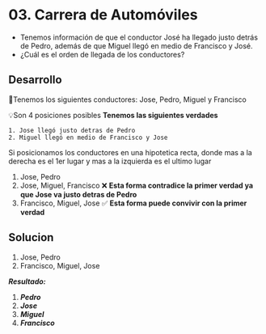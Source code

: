 # 03. **Carrera de Automóviles**
* Tenemos información de que el conductor José ha llegado justo detrás de Pedro, además de que Miguel  llegó en medio de Francisco y José.
* ¿Cuál es el orden de llegada de los conductores?

## Desarrollo

📝Tenemos los siguientes conductores: Jose, Pedro, Miguel y Francisco

💡Son 4 posiciones posibles
**Tenemos las siguientes verdades**
```
1. Jose llegó justo detras de Pedro 
2. Miguel llegó en medio de Francisco y Jose
```
Si posicionamos los conductores en una hipotetica recta, donde mas a la derecha es el 1er lugar y mas a la izquierda es el ultimo lugar

1. Jose, Pedro
2. Jose, Miguel, Francisco ❌ **Esta forma contradice la primer verdad ya que Jose va justo detras de Pedro**
2. Francisco, Miguel, Jose ✅ **Esta forma puede convivir con la primer verdad**

## Solucion

1. Jose, Pedro
2. Francisco, Miguel, Jose

***Resultado:***
1. ***Pedro***
2. ***Jose*** 
3. ***Miguel*** 
4. ***Francisco***